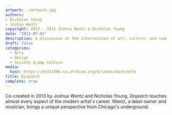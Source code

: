 ```yaml
---
artwork: ./artwork.jpg
authors:
- Nicholas Young
- Joshua Wentz
copyright: 2013 - 2015 Joshua Wentz & Nicholas Young
date: "2013-07-01"
description: A discussion at the intersection of art, culture, and commerce.
draft: false
categories:
  - Arts
  - Design
  - Society &;amp Culture
media:
  host: https://dn721806.ca.archive.org/0/items/machinefm
title: Dispatch
complete: true
---
```

Co-created in 2013 by Joshua Wentz and Nicholas Young, Dispatch touches almost every aspect of the modern artist's career. Wentz, a label-owner and musician, brings a unique perspective from Chicago's underground.
